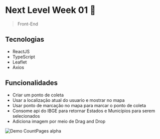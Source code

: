 # Next Level Week 01 :rocket:
 > Front-End
 
 ## Tecnologias
   
   - ReactJS
   - TypeScript
   - Leaflet
   - Axios
   
   ## Funcionalidades
   
   - Criar um ponto de coleta
   - Usar a localização atual do usuario e mostrar no mapa
   - Usar ponto de marcação no mapa para marcar o ponto de coleta
   - Consome api do IBGE para retornar Estados e Municípios para serem selecionados
   - Adiciona imagem por meio de Drag and Drop
   
   ![Demo CountPages alpha](/nlw-web.gif)
